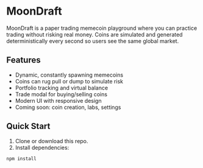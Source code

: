# MoonDraft

MoonDraft is a paper trading memecoin playground where you can practice trading without risking real money. Coins are simulated and generated deterministically every second so users see the same global market.

## Features

- Dynamic, constantly spawning memecoins
- Coins can rug pull or dump to simulate risk
- Portfolio tracking and virtual balance
- Trade modal for buying/selling coins
- Modern UI with responsive design
- Coming soon: coin creation, labs, settings

## Quick Start

1. Clone or download this repo.
2. Install dependencies:

```bash
npm install
